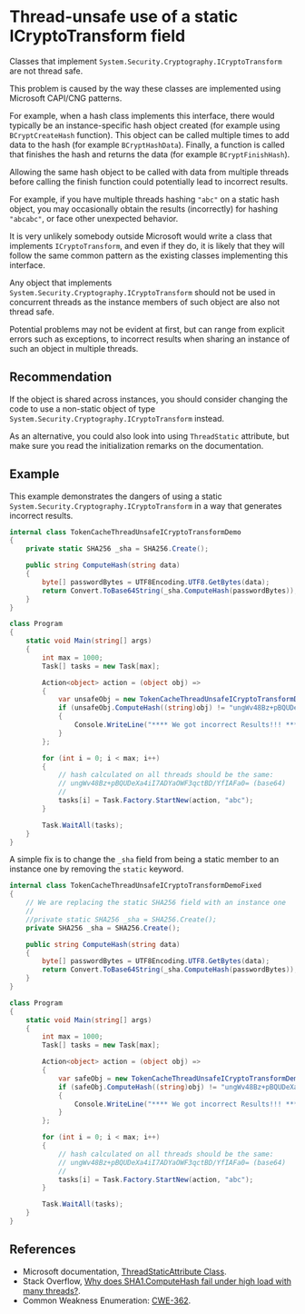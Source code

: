 # Thread-unsafe use of a static ICryptoTransform field
Classes that implement `System.Security.Cryptography.ICryptoTransform` are not thread safe.

This problem is caused by the way these classes are implemented using Microsoft CAPI/CNG patterns.

For example, when a hash class implements this interface, there would typically be an instance-specific hash object created (for example using `BCryptCreateHash` function). This object can be called multiple times to add data to the hash (for example `BCryptHashData`). Finally, a function is called that finishes the hash and returns the data (for example `BCryptFinishHash`).

Allowing the same hash object to be called with data from multiple threads before calling the finish function could potentially lead to incorrect results.

For example, if you have multiple threads hashing `"abc"` on a static hash object, you may occasionally obtain the results (incorrectly) for hashing `"abcabc"`, or face other unexpected behavior.

It is very unlikely somebody outside Microsoft would write a class that implements `ICryptoTransform`, and even if they do, it is likely that they will follow the same common pattern as the existing classes implementing this interface.

Any object that implements `System.Security.Cryptography.ICryptoTransform` should not be used in concurrent threads as the instance members of such object are also not thread safe.

Potential problems may not be evident at first, but can range from explicit errors such as exceptions, to incorrect results when sharing an instance of such an object in multiple threads.


## Recommendation
If the object is shared across instances, you should consider changing the code to use a non-static object of type `System.Security.Cryptography.ICryptoTransform` instead.

As an alternative, you could also look into using `ThreadStatic` attribute, but make sure you read the initialization remarks on the documentation.


## Example
This example demonstrates the dangers of using a static `System.Security.Cryptography.ICryptoTransform` in a way that generates incorrect results.


```csharp
internal class TokenCacheThreadUnsafeICryptoTransformDemo
{
    private static SHA256 _sha = SHA256.Create();

    public string ComputeHash(string data)
    {
        byte[] passwordBytes = UTF8Encoding.UTF8.GetBytes(data);
        return Convert.ToBase64String(_sha.ComputeHash(passwordBytes));
    }
}

class Program
{
    static void Main(string[] args)
    {
        int max = 1000;
        Task[] tasks = new Task[max];

        Action<object> action = (object obj) =>
        {
            var unsafeObj = new TokenCacheThreadUnsafeICryptoTransformDemo();
            if (unsafeObj.ComputeHash((string)obj) != "ungWv48Bz+pBQUDeXa4iI7ADYaOWF3qctBD/YfIAFa0=")
            {
                Console.WriteLine("**** We got incorrect Results!!! ****");
            }
        };

        for (int i = 0; i < max; i++)
        {
            // hash calculated on all threads should be the same:
            // ungWv48Bz+pBQUDeXa4iI7ADYaOWF3qctBD/YfIAFa0= (base64)
            // 
            tasks[i] = Task.Factory.StartNew(action, "abc");
        }

        Task.WaitAll(tasks);
    }
}

```
A simple fix is to change the `_sha` field from being a static member to an instance one by removing the `static` keyword.


```csharp
internal class TokenCacheThreadUnsafeICryptoTransformDemoFixed
{
    // We are replacing the static SHA256 field with an instance one
    //
    //private static SHA256 _sha = SHA256.Create();
    private SHA256 _sha = SHA256.Create();

    public string ComputeHash(string data)
    {
        byte[] passwordBytes = UTF8Encoding.UTF8.GetBytes(data);
        return Convert.ToBase64String(_sha.ComputeHash(passwordBytes));
    }
}

class Program
{
    static void Main(string[] args)
    {
        int max = 1000;
        Task[] tasks = new Task[max];

        Action<object> action = (object obj) =>
        {
            var safeObj = new TokenCacheThreadUnsafeICryptoTransformDemoFixed();
            if (safeObj.ComputeHash((string)obj) != "ungWv48Bz+pBQUDeXa4iI7ADYaOWF3qctBD/YfIAFa0=")
            {
                Console.WriteLine("**** We got incorrect Results!!! ****");
            }
        };

        for (int i = 0; i < max; i++)
        {
            // hash calculated on all threads should be the same:
            // ungWv48Bz+pBQUDeXa4iI7ADYaOWF3qctBD/YfIAFa0= (base64)
            // 
            tasks[i] = Task.Factory.StartNew(action, "abc");
        }

        Task.WaitAll(tasks);
    }
}

```

## References
* Microsoft documentation, [ThreadStaticAttribute Class](https://docs.microsoft.com/en-us/dotnet/api/system.threadstaticattribute?view=netframework-4.7.2).
* Stack Overflow, [Why does SHA1.ComputeHash fail under high load with many threads?](https://stackoverflow.com/questions/26592596/why-does-sha1-computehash-fail-under-high-load-with-many-threads).
* Common Weakness Enumeration: [CWE-362](https://cwe.mitre.org/data/definitions/362.html).
